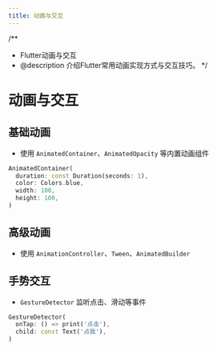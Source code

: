 ```yaml
---
title: 动画与交互
---
```


/**
 * Flutter动画与交互
 * @description 介绍Flutter常用动画实现方式与交互技巧。
 */

# 动画与交互

## 基础动画
- 使用 `AnimatedContainer`、`AnimatedOpacity` 等内置动画组件

```dart
AnimatedContainer(
  duration: const Duration(seconds: 1),
  color: Colors.blue,
  width: 100,
  height: 100,
)
```

## 高级动画
- 使用 `AnimationController`、`Tween`、`AnimatedBuilder`

## 手势交互
- `GestureDetector` 监听点击、滑动等事件

```dart
GestureDetector(
  onTap: () => print('点击'),
  child: const Text('点我'),
)
``` 